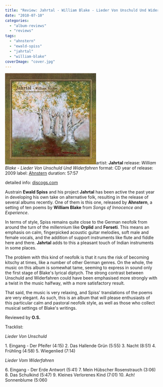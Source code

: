 ```yaml
---
title: "Review: Jahrtal - William Blake - Lieder Von Unschuld Und Widerfahren (2009)"
date: "2010-07-10"
categories: 
  - "album-reviews"
  - "reviews"
tags: 
  - "ahnstern"
  - "ewald-spiss"
  - "jahrtal"
  - "william-blake"
coverImage: "cover.jpg"
---
```


[![](images/cover.jpg "jahrtal_wb")](http://www.eveningoflight.nl/wordpress/wp-content/uploads/2010/07/cover.jpg "jahrtal_wb")artist: **Jahrtal** release: _William Blake - Lieder Von Unschuld Und Widerfahren_ format: CD year of release: 2009 label: [Ahnstern](http://www.steinklang-records.at/) duration: 57:57

detailed info: [discogs.com](http://www.discogs.com/Jahrtal-William-Blake-Lieder-Von-Unschuld-Und-Widerfahren/master/190965)

Austrain **Ewald Spiss** and his project **Jahrtal** has been active the past year in developing his own take on alternative folk, resulting in the release of several albums recently. One of them is this one, released by **Ahnstern**, a setting of ten poems by **William Blake** from _Songs of Innocence and Experience_.

In terms of style, Spiss remains quite close to the German neofolk from around the turn of the millennium like **Orplid** and **Forseti**. This means an emphasis on calm, fingerpicked acoustic guitar melodies, soft male and female vocals, and the addition of support instruments like flute and fiddle here and there. **Jahrtal** adds to this a pleasant touch of Indian instruments in some places.

The problem with this kind of neofolk is that it runs the risk of becoming kitschy at times, like a number of other German genres. On the whole, the music on this album is somewhat tame, seeming to express in sound only the first stage of Blake's lyrical diptych. The strong contrast between Unschuld and Widerfahren could have been emphasised more strongly with a twist in the music halfway, with a more satisfactory result.

That said, the music is very relaxing, and Spiss' translations of the poems are very elegant. As such, this is an album that will please enthusiasts of this particular calm and pastoral neofolk style, as well as those who collect musical settings of Blake's writings.

Reviewed by **O.S.**

Tracklist:

_Lieder Von Unschuld_

1\. Eingang - Der Pfeifer (4:15) 2. Das Hallende Grün (5:55) 3. Nacht (8:51) 4. Frühling (4:58) 5. Wiegenlied (7:14)

_Lieder Vom Widerfahren_

6\. Eingang - Der Erde Antwort (5:41) 7. Mein Hübscher Rosenstrauch (3:06) 8. Das Schulkind (5:47) 9. Kleines Verlorenes Kind (7:01) 10. Ach! Sonnenblume (5:060
